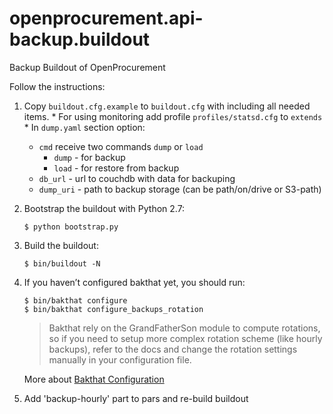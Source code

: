 # openprocurement.api-backup.buildout
Backup Buildout of OpenProcurement

Follow the instructions:

  1. Copy `buildout.cfg.example` to `buildout.cfg` with including all needed items.
    * For using monitoring add profile `profiles/statsd.cfg` to `extends`
    * In `dump.yaml` section option:
      * `cmd` receive two commands `dump` or `load`
        * `dump` - for backup
        * `load` - for restore from backup
      * `db_url` - url to couchdb with data for backuping
      * `dump_uri` - path to backup storage (can be path/on/drive or S3-path)

  1. Bootstrap the buildout with Python 2.7:

     ```
     $ python bootstrap.py
     ```

  1. Build the buildout:

      ```
      $ bin/buildout -N
      ```

  1. If you haven’t configured bakthat yet, you should run:

      ```
      $ bin/bakthat configure
      $ bin/bakthat configure_backups_rotation
      ```

     >Bakthat rely on the GrandFatherSon module to compute rotations, so if you need to setup more complex rotation scheme
     >(like hourly backups), refer to the docs and change the rotation settings manually in your configuration file.

     More about [Bakthat Configuration](https://github.com/tsileo/bakthat/blob/master/docs/user_guide.rst#configuration)

  1. Add 'backup-hourly' part to pars and re-build buildout
